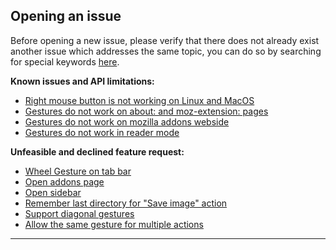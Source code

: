 ## Opening an issue

Before opening a new issue, please verify that there does not already exist another issue which addresses the same topic, you can do so by searching for special keywords [here](https://github.com/Robbendebiene/Gesturefy/issues).

**Known issues and API limitations:**
- [Right mouse button is not working on Linux and MacOS](https://github.com/Robbendebiene/Gesturefy/issues/1)
- [Gestures do not work on about: and moz-extension: pages](https://github.com/Robbendebiene/Gesturefy/issues/5)
- [Gestures do not work on mozilla addons webside](https://github.com/Robbendebiene/Gesturefy/issues/6)
- [Gestures do not work in reader mode](https://github.com/Robbendebiene/Gesturefy/issues/46)

**Unfeasible and declined feature request:**
- [Wheel Gesture on tab bar](https://github.com/Robbendebiene/Gesturefy/issues/40)
- [Open addons page](https://github.com/Robbendebiene/Gesturefy/issues/64)
- [Open sidebar](https://github.com/Robbendebiene/Gesturefy/issues/101)
- [Remember last directory for "Save image" action](https://github.com/Robbendebiene/Gesturefy/issues/145)
- [Support diagonal gestures](https://github.com/Robbendebiene/Gesturefy/issues/158)
- [Allow the same gesture for multiple actions](https://github.com/Robbendebiene/Gesturefy/issues/180)

***
